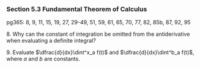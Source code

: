 ### Section 5.3 Fundamental Theorem of Calculus
pg365: 8, 9, 11, 15, 19, 27, 29-49, 51, 59, 61, 65, 70, 77, 82, 85b, 87, 92, 95

8\. Why can the constant of integration be omitted from the antiderivative when evaluating a definite integral?


9\. Evaluate $\dfrac{d}{dx}\dint^x_a f(t)$ and $\dfrac{d}{dx}\dint^b_a f(t)$, where $a$ and $b$ are constants.
